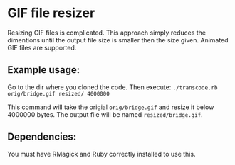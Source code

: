 # GIF file resizer
Resizing GIF files is complicated. This approach simply reduces the dimentions until the output file size is smaller then the size given.  Animated GIF files are supported. 

## Example usage:
Go to the dir where you cloned the code.  Then execute:
```./transcode.rb orig/bridge.gif resized/ 4000000```

This command will take the origial ```orig/bridge.gif``` and resize it below 4000000 bytes.  The output file will be named ```resized/bridge.gif```. 

## Dependencies:
You must have RMagick and Ruby correctly installed to use this.  
